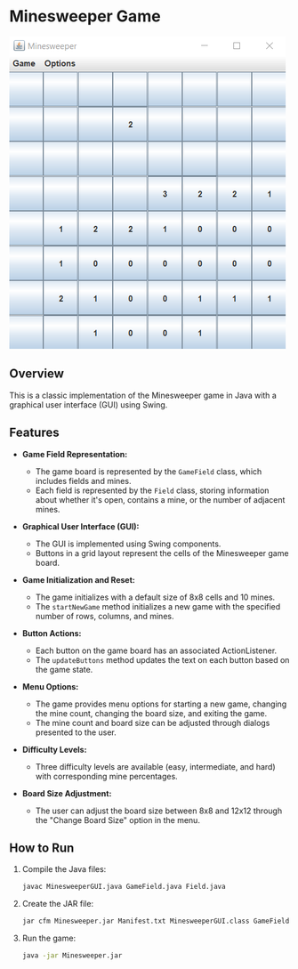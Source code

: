 # Minesweeper Game

![Minesweeper Screenshot](minesweeper.png)

## Overview

This is a classic implementation of the Minesweeper game in Java with a graphical user interface (GUI) using Swing.

## Features

- **Game Field Representation:**
  - The game board is represented by the `GameField` class, which includes fields and mines.
  - Each field is represented by the `Field` class, storing information about whether it's open, contains a mine, or the number of adjacent mines.

- **Graphical User Interface (GUI):**
  - The GUI is implemented using Swing components.
  - Buttons in a grid layout represent the cells of the Minesweeper game board.

- **Game Initialization and Reset:**
  - The game initializes with a default size of 8x8 cells and 10 mines.
  - The `startNewGame` method initializes a new game with the specified number of rows, columns, and mines.

- **Button Actions:**
  - Each button on the game board has an associated ActionListener.
  - The `updateButtons` method updates the text on each button based on the game state.

- **Menu Options:**
  - The game provides menu options for starting a new game, changing the mine count, changing the board size, and exiting the game.
  - The mine count and board size can be adjusted through dialogs presented to the user.

- **Difficulty Levels:**
  - Three difficulty levels are available (easy, intermediate, and hard) with corresponding mine percentages.

- **Board Size Adjustment:**
  - The user can adjust the board size between 8x8 and 12x12 through the "Change Board Size" option in the menu.

## How to Run

1. Compile the Java files:

   ```bash
   javac MinesweeperGUI.java GameField.java Field.java

2. Create the JAR file:

   ```bash
   jar cfm Minesweeper.jar Manifest.txt MinesweeperGUI.class GameField.class Field.class bomb.wav

3. Run the game:

   ```bash
   java -jar Minesweeper.jar
